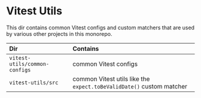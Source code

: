 # Vitest Utils

This dir contains common Vitest configs and custom matchers that are used by various other projects in this monorepo.

| Dir                           | Contains                                                             |
| :---------------------------- | :------------------------------------------------------------------- |
| `vitest-utils/common-configs` | common Vitest configs                                                |
| `vitest-utils/src`            | common Vitest utils like the `expect.toBeValidDate()` custom matcher |
